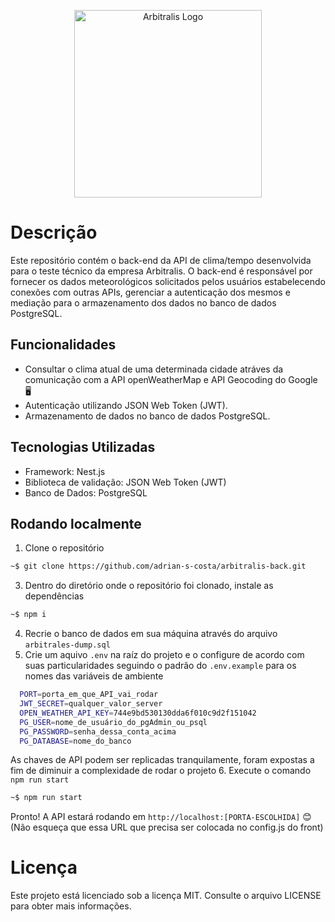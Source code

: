 <p align="center">
  <a href="http://nestjs.com/" target="blank"><img src="https://res.cloudinary.com/dmo7nzytn/image/upload/v1687912863/308830962_436245725278167_5731677229795523086_n_n9g23c.png" width="300" alt="Arbitralis Logo" /></a>
</p>

# Descrição
Este repositório contém o back-end da API de clima/tempo desenvolvida para o teste técnico da empresa Arbitralis. O back-end é responsável por fornecer os dados meteorológicos solicitados pelos usuários estabelecendo conexões com outras APIs, gerenciar a autenticação dos mesmos e mediação para o armazenamento dos dados no banco de dados PostgreSQL.

## Funcionalidades
- Consultar o clima atual de uma determinada cidade atráves da comunicação com a API openWeatherMap e API Geocoding do Google 🖥 <br>
- Autenticação utilizando JSON Web Token (JWT).
- Armazenamento de dados no banco de dados PostgreSQL.

## Tecnologias Utilizadas
- Framework: Nest.js
- Biblioteca de validação: JSON Web Token (JWT)
- Banco de Dados: PostgreSQL

## Rodando localmente
1. Clone o repositório
```bash
~$ git clone https://github.com/adrian-s-costa/arbitralis-back.git
```
3. Dentro do diretório onde o repositório foi clonado, instale as dependências
```bash
~$ npm i
```
4. Recrie o banco de dados em sua máquina através do arquivo `arbitrales-dump.sql`
5. Crie um aquivo `.env` na raíz do projeto e o configure de acordo com suas particularidades seguindo o padrão do `.env.example` para os nomes das variáveis de ambiente
```bash
  PORT=porta_em_que_API_vai_rodar
  JWT_SECRET=qualquer_valor_server
  OPEN_WEATHER_API_KEY=744e9bd530130dda6f010c9d2f151042
  PG_USER=nome_de_usuário_do_pgAdmin_ou_psql
  PG_PASSWORD=senha_dessa_conta_acima
  PG_DATABASE=nome_do_banco
```
As chaves de API podem ser replicadas tranquilamente, foram expostas a fim de diminuir a complexidade de rodar o projeto 
6. Execute o comando `npm run start`
```bash
~$ npm run start
```
Pronto! A API estará rodando em `http://localhost:[PORTA-ESCOLHIDA]` 😊 
(Não esqueça que essa URL que precisa ser colocada no config.js do front)

# Licença
Este projeto está licenciado sob a licença MIT. Consulte o arquivo LICENSE para obter mais informações.
